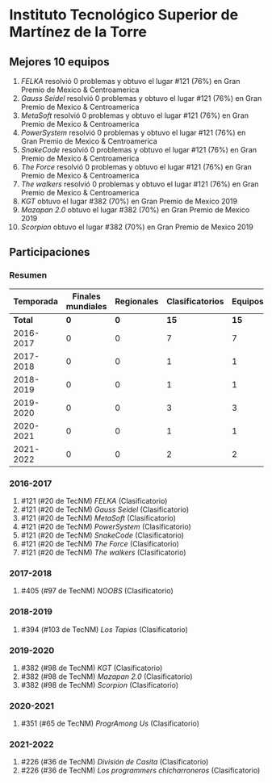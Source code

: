 # Instituto Tecnológico Superior de Martínez de la Torre

## Mejores 10 equipos

1. _FELKA_ resolvió 0 problemas y obtuvo el lugar #121 (76%) en Gran Premio de Mexico & Centroamerica
1. _Gauss Seidel_ resolvió 0 problemas y obtuvo el lugar #121 (76%) en Gran Premio de Mexico & Centroamerica
1. _MetaSoft_ resolvió 0 problemas y obtuvo el lugar #121 (76%) en Gran Premio de Mexico & Centroamerica
1. _PowerSystem_ resolvió 0 problemas y obtuvo el lugar #121 (76%) en Gran Premio de Mexico & Centroamerica
1. _SnakeCode_ resolvió 0 problemas y obtuvo el lugar #121 (76%) en Gran Premio de Mexico & Centroamerica
1. _The Force_ resolvió 0 problemas y obtuvo el lugar #121 (76%) en Gran Premio de Mexico & Centroamerica
1. _The walkers_ resolvió 0 problemas y obtuvo el lugar #121 (76%) en Gran Premio de Mexico & Centroamerica
1. _KGT_ obtuvo el lugar #382 (70%) en Gran Premio de Mexico 2019
1. _Mazapan 2.0_ obtuvo el lugar #382 (70%) en Gran Premio de Mexico 2019
1. _Scorpion_ obtuvo el lugar #382 (70%) en Gran Premio de Mexico 2019

## Participaciones

### Resumen

| Temporada | Finales mundiales | Regionales | Clasificatorios | Equipos |
| --- | --- | --- | --- | --- |
| **Total** | **0** | **0** | **15** | **15** |
| 2016-2017 | 0 | 0 | 7 | 7 |
| 2017-2018 | 0 | 0 | 1 | 1 |
| 2018-2019 | 0 | 0 | 1 | 1 |
| 2019-2020 | 0 | 0 | 3 | 3 |
| 2020-2021 | 0 | 0 | 1 | 1 |
| 2021-2022 | 0 | 0 | 2 | 2 |

### 2016-2017

1. #121 (#20 de TecNM) _FELKA_ (Clasificatorio)
1. #121 (#20 de TecNM) _Gauss Seidel_ (Clasificatorio)
1. #121 (#20 de TecNM) _MetaSoft_ (Clasificatorio)
1. #121 (#20 de TecNM) _PowerSystem_ (Clasificatorio)
1. #121 (#20 de TecNM) _SnakeCode_ (Clasificatorio)
1. #121 (#20 de TecNM) _The Force_ (Clasificatorio)
1. #121 (#20 de TecNM) _The walkers_ (Clasificatorio)

### 2017-2018

1. #405 (#97 de TecNM) _NOOBS_ (Clasificatorio)

### 2018-2019

1. #394 (#103 de TecNM) _Los Tapias_ (Clasificatorio)

### 2019-2020

1. #382 (#98 de TecNM) _KGT_ (Clasificatorio)
1. #382 (#98 de TecNM) _Mazapan 2.0_ (Clasificatorio)
1. #382 (#98 de TecNM) _Scorpion_ (Clasificatorio)

### 2020-2021

1. #351 (#65 de TecNM) _ProgrAmong Us_ (Clasificatorio)

### 2021-2022

1. #226 (#36 de TecNM) _División de Casita_ (Clasificatorio)
1. #226 (#36 de TecNM) _Los programmers chicharroneros_ (Clasificatorio)



